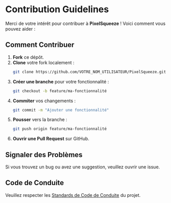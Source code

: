 # Contribution Guidelines

Merci de votre intérêt pour contribuer à **PixelSqueeze** ! Voici comment vous pouvez aider :

## Comment Contribuer

1. **Fork** ce dépôt.
2. **Clone** votre fork localement :
    ```bash
    git clone https://github.com/VOTRE_NOM_UTILISATEUR/PixelSqueeze.git
    ```
3. **Créer une branche** pour votre fonctionnalité :
    ```bash
    git checkout -b feature/ma-fonctionnalité
    ```
4. **Commiter** vos changements :
    ```bash
    git commit -m "Ajouter une fonctionnalité"
    ```
5. **Pousser** vers la branche :
    ```bash
    git push origin feature/ma-fonctionnalité
    ```
6. **Ouvrir une Pull Request** sur GitHub.

## Signaler des Problèmes

Si vous trouvez un bug ou avez une suggestion, veuillez ouvrir une issue.

## Code de Conduite

Veuillez respecter les [Standards de Code de Conduite](CODE_OF_CONDUCT.md) du projet.
